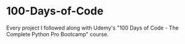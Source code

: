 # 100-Days-of-Code
Every project I followed along with Udemy's "100 Days of Code - The Complete Python Pro Bootcamp" course.
